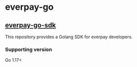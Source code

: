 # everpay-go

## [everpay-go-sdk](./sdk/sdk.go)
This repository provides a Golang SDK for everpay developers.   
### Supporting version
Go 1.17+
